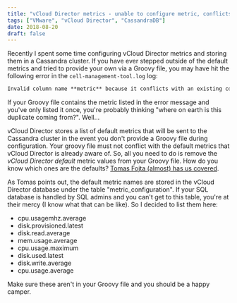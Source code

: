 ```yaml
---
title: "vCloud Director metrics - unable to configure metric, conflicts with existing column"
tags: ["VMware", "vCloud Director", "CassandraDB"]
date: 2018-08-20
draft: false
---
```

Recently I spent some time configuring vCloud Director metrics and storing them in a Cassandra cluster. If you have ever stepped outside of the default metrics and tried to provide your own via a Groovy file, you may have hit the following error in the `cell-management-tool.log` log:

```txt
Invalid column name **metric** because it conflicts with an existing column
```

If your Groovy file contains the metric listed in the error message and you've only listed it once, you're probably thinking "where on earth is this duplicate coming from?". Well...

vCloud Director stores a list of default metrics that will be sent to the Cassandra cluster in the event you don't provide a Groovy file during configuration. Your groovy file must not conflict with the default metrics that vCloud Director is already aware of. So, all you need to do is remove the *vCloud Director default* metric values from your Groovy file. How do you know which ones are the defaults? [Tomas Fojta (almost) has us covered](https://fojta.wordpress.com/2017/11/24/how-to-configure-additional-vm-metrics-in-vcloud-director/). 

As Tomas points out, the default metric names are stored in the vCloud Director database under the table "metric_configuration". If your SQL database is handled by SQL admins and you can't get to this table, you're at their mercy (I know what that can be like). So I decided to list them here:

- cpu.usagemhz.average
- disk.provisioned.latest
- disk.read.average
- mem.usage.average
- cpu.usage.maximum
- disk.used.latest
- disk.write.average
- cpu.usage.average

Make sure these aren't in your Groovy file and you should be a happy camper.